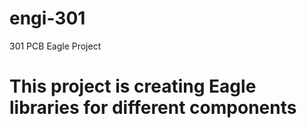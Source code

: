 # engi-301
301 PCB Eagle Project

# This project is creating Eagle libraries for different components
